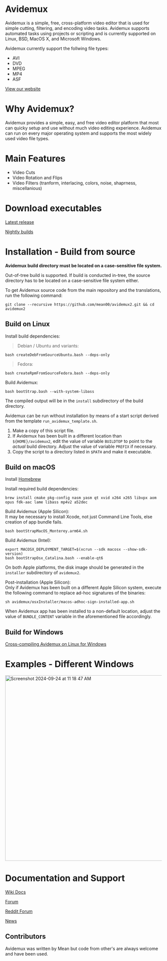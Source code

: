 # Avidemux

Avidemux is a simple, free, cross-platform video editor that is used for simple cutting, filtering, and encoding video tasks. Avidemux supports automated tasks using projects or scripting and is currently supported on Linux, BSD, MacOS X, and Microsoft Windows.

Avidemux currently support the follwing file types:
* AVI
* DVD
* MPEG
* MP4
* ASF

[View our website](https://avidemux.sourceforge.net/)

# Why Avidemux?

Avidemux provides a simple, easy, and free video editor platform that most can quicky setup and use without much video editing experience. Avidemux can run on every major operating system and supports the most widely used video file types.

# Main Features

* Video Cuts
* Video Rotation and Flips
* Video Filters (tranform, interlacing, colors, noise, shaprness, miscellanious)

# Download executables

[Latest release](https://github.com/mean00/avidemux2/releases/latest)

[Nightly builds](https://www.avidemux.org/nightly/)

# Installation - Build from source

**Avidemux build directory must be located on a case-sensitive file system.**

Out-of-tree build is supported. If build is conducted in-tree, the source
directory has to be located on a case-sensitive file system either.

To get Avidemux source code from the main repository and the translations,
run the following command:
```
git clone --recursive https://github.com/mean00/avidemux2.git && cd avidemux2
```


## Build on Linux

Install build dependencies:

> Debian / Ubuntu and variants:
```
bash createDebFromSourceUbuntu.bash --deps-only
```
> Fedora:
```
bash createRpmFromSourceFedora.bash --deps-only
```
Build Avidemux:
```
bash bootStrap.bash --with-system-libass
```

The compiled output will be in the `install` subdirectory of the build directory.

Avidemux can be run without installation by means of a start script derived
from the template `run_avidemux_template.sh`.

1. Make a copy of this script file.
2. If Avidemux has been built in a different location than `${HOME}/avidemux2`,
edit the value of variable `BUILDTOP` to point to the *actual* build directory.
Adjust the value of variable `PREFIX` if necessary.
3. Copy the script to a directory listed in `$PATH` and make it executable.


## Build on macOS

Install [Homebrew](https://github.com/Homebrew/brew)

Install required build dependencies:
```
brew install cmake pkg-config nasm yasm qt xvid x264 x265 libvpx aom opus fdk-aac lame libass mp4v2 a52dec
```

Build Avidemux (Apple Silicon):  
It may be necessary to install Xcode, not just Command Line Tools, else creation of app bundle fails.
```
bash bootStrapMacOS_Monterey.arm64.sh
```

Build Avidemux (Intel):
```
export MACOSX_DEPLOYMENT_TARGET=$(xcrun --sdk macosx --show-sdk-version)
bash bootStrapOsx_Catalina.bash --enable-qt6
```
On both Apple platforms, the disk image should be generated in the `installer`
subdirectory of `avidemux2`.

Post-installation (Apple Silicon):  
Only if Avidemux has been built on a different Apple Silicon system,
execute the following command to replace ad-hoc signatures of the binaries:
```
sh avidemux/osxInstaller/macos-adhoc-sign-installed-app.sh
```
When Avidemux app has been installed to a non-default location, adjust the value
of `BUNDLE_CONTENT` variable in the aforementioned file accordingly.

## Build for Windows

[Cross-compiling Avidemux on Linux for Windows](https://github.com/mean00/avidemux2/blob/master/cross-compiling.txt)

# Examples - Different Windows

<img width="597" alt="Screenshot 2024-09-24 at 11 18 47 AM" src="https://github.com/user-attachments/assets/5d4648bd-a885-4ab6-a277-7657be405ae2">

# Documentation and Support

[Wiki Docs](https://www.avidemux.org/admWiki/doku.php)

[Forum](https://www.avidemux.org/admForum/)

[Reddit Forum](https://www.reddit.com/r/Avidemux/)

[News](https://avidemux.sourceforge.net/news.html)

## Contributors

Avidemux was written by Mean but code from other's are always welcome and have been used.
